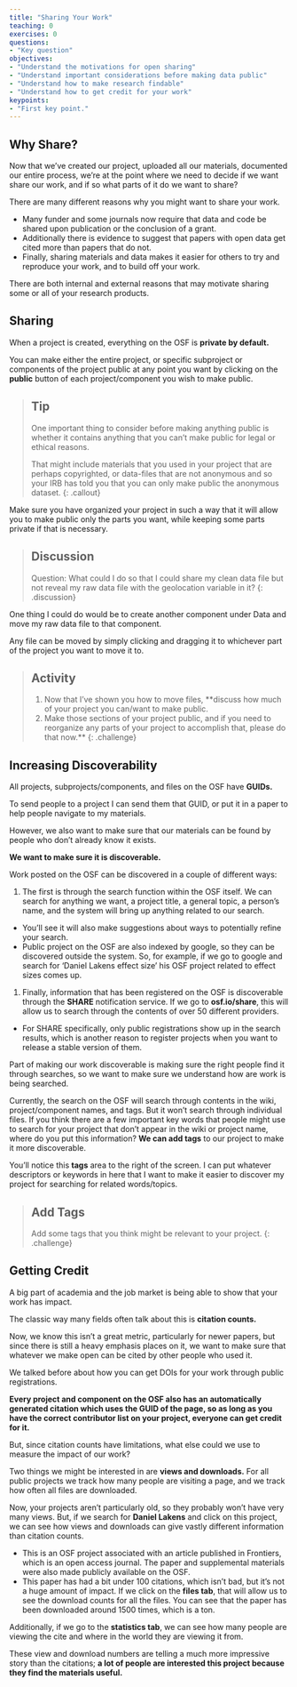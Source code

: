 ```yaml
---
title: "Sharing Your Work"
teaching: 0
exercises: 0
questions:
- "Key question"
objectives:
- "Understand the motivations for open sharing"
- "Understand important considerations before making data public"
- "Understand how to make research findable"
- "Understand how to get credit for your work"
keypoints:
- "First key point."
---
```


## Why Share?
Now that we’ve created our project, uploaded all our materials, documented our entire process, we’re at the point where we need to decide if we want share our work, and if so what parts of it do we want to share?

There are many different reasons why you might want to share your work.

* Many funder and some journals now require that data and code be shared upon publication or the conclusion of a grant.
* Additionally there is evidence to suggest that papers with open data get cited more than papers that do not.
* Finally, sharing materials and data makes it easier for others to try and reproduce your work, and to build off your work.

There are both internal and external reasons that may motivate sharing some or all of your research products.

## Sharing
When a project is created, everything on the OSF is **private by default.**

You can make either the entire project, or specific subproject or components of the project public at any point you want by clicking on the **public** button of each project/component you wish to make public.


> ## Tip
> One important thing to consider before making anything public is whether it contains anything that you can’t make public for legal or ethical reasons.
>
> That might include materials that you used in your project that are perhaps copyrighted, or data-files that are not anonymous and so your IRB has told you that you can only make public the anonymous dataset.
{: .callout}

Make sure you have organized your project in such a way that it will allow you to make public only the parts you want, while keeping some parts private if that is necessary.

>## Discussion
>Question: What could I do so that I could share my clean data file but not reveal my raw data file with the geolocation variable in it?
{: .discussion}

One thing I could do would be to create another component under Data and move my raw data file to that component.

Any file can be moved by simply clicking and dragging it to whichever part of the project you want to move it to.

>## Activity
>1. Now that I’ve shown you how to move files, **discuss how much of your project you can/want to make public.
>1. Make those sections of your project public, and if you need to reorganize any parts of your project to accomplish that, please do that now.**
{: .challenge}

## Increasing Discoverability
All projects, subprojects/components, and files on the OSF have **GUIDs.**

To send people to a project I can send them that GUID, or put it in a paper to help people navigate to my materials.

However, we also want to make sure that our materials can be found by people who don’t already know it exists.

**We want to make sure it is discoverable.**

Work posted on the OSF can be discovered in a couple of different ways:

1. The first is through the search function within the OSF itself. We can search for anything we want, a project title, a general topic, a person’s name, and the system will bring up anything related to our search.
  * You’ll see it will also make suggestions about ways to potentially refine your search.
  * Public project on the OSF are also indexed by google, so they can be discovered outside the system. So, for example, if we go to google and search for ‘Daniel Lakens effect size’ his OSF project related to effect sizes comes up.
1.  Finally, information that has been registered on the OSF is discoverable through the **SHARE** notification service. If we go to **osf.io/share**, this will allow us to search through the contents of over 50 different providers.
   *  For SHARE specifically, only public registrations show up in the search results, which is another reason to register projects when you want to release a stable version of them.


Part of making our work discoverable is making sure the right people find it through searches, so we want to make sure we understand how are work is being searched.

Currently, the search on the OSF will search through contents in the wiki, project/component names, and tags. But it won’t search through individual files.  If you think there are a few important key words that people might use to search for your project that don’t appear in the wiki or project name, where do you put this information? **We can add tags** to our project to make it more discoverable.

You’ll notice this **tags** area to the right of the screen. I can put whatever descriptors or keywords in here that I want to make it easier to discover my project for searching for related words/topics.

> ## Add Tags
> Add some tags that you think might be relevant to your project.
{: .challenge}


## Getting Credit
A big part of academia and the job market is being able to show that your work has impact.

The classic way many fields often talk about this is **citation counts.**

Now, we know this isn’t a great metric, particularly for newer papers, but since there is still a heavy emphasis places on it, we want to make sure that whatever we make open can be cited by other people who used it.

We talked before about how you can get DOIs for your work through public registrations.

**Every project and component on the OSF also has an automatically generated citation which uses the GUID of the page, so as long as you have the correct contributor list on your project, everyone can get credit for it.**

But, since citation counts have limitations, what else could we use to measure the impact of our work?

Two things we might be interested in are **views and downloads.** For all public projects we track how many people are visiting a page, and we track how often all files are downloaded.

Now, your projects aren’t particularly old, so they probably won’t have very many views. But, if we search for **Daniel Lakens** and click on this project, we can see how views and downloads can give vastly different information than citation counts.

 * This is an OSF project associated with an article published in Frontiers, which is an open access journal. The paper and supplemental materials were also made publicly available on the OSF.
 * This paper has had a bit under 100 citations, which isn’t bad, but it’s not a huge amount of impact. If we click on the **files tab**, that will allow us to see the download counts for all the files. You can see that the paper has been downloaded around 1500 times, which is a ton.

Additionally, if we go to the **statistics tab**, we can see how many people are viewing the cite and where in the world they are viewing it from.

These view and download numbers are telling a much more impressive story than the citations; **a lot of people are interested this project because they find the materials useful.**
